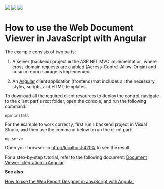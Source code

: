 <!-- default badges list -->
![](https://img.shields.io/endpoint?url=https://codecentral.devexpress.com/api/v1/VersionRange/128596817/20.2.10%2B)
[![](https://img.shields.io/badge/Open_in_DevExpress_Support_Center-FF7200?style=flat-square&logo=DevExpress&logoColor=white)](https://supportcenter.devexpress.com/ticket/details/T566419)
[![](https://img.shields.io/badge/📖_How_to_use_DevExpress_Examples-e9f6fc?style=flat-square)](https://docs.devexpress.com/GeneralInformation/403183)
<!-- default badges end -->
# How to use the Web Document Viewer in JavaScript with Angular

The example consists of two parts: 

1. A server (backend) project in the ASP.NET MVC implementation, where cross-domain requests are enabled (Access-Control-Allow-Origin) and custom report storage is implemented.

2. An <a href="https://angular.io/">Angular</a> client application (frontend) that includes all the necessary styles, scripts, and HTML-templates. 

To download all the required client resources to deploy the control, navigate to the client part's root folder, open the console, and run the following command:

```npm install```

For the example to work correctly, first run a backend project in Visual Studio, and then use the command below to run the client part:

```ng serve```

Open your browser on <a href="http://localhost:4200/">http://localhost:4200/</a> to see the result.

For a step-by-step tutorial, refer to the following document: <a href="https://docs.devexpress.com/XtraReports/119430/create-end-user-reporting-applications/web-reporting/javascript-reporting/document-viewer/integration-examples/document-viewer-integration-in-angular">Document Viewer Integration in Angular</a>.

**See also**:

<a href="https://github.com/DevExpress-Examples/how-to-use-the-web-report-designer-in-javascript-with-angular-t566422">How to use the Web Report Designer in JavaScript with Angular</a>

